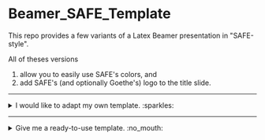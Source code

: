 # Beamer_SAFE_Template

This repo provides a few variants of a Latex Beamer presentation in "SAFE-style". 

All of theses versions

1) allow you to easily use SAFE's colors, and
2) add SAFE's (and optionally Goethe's) logo to the title slide. 

---

<details>
  <summary> I would like to adapt my own template. :sparkles: </summary>
  <br>

<details>
<summary>My template has a sty file/I want to use a sty file.</summary>
<br>
Take a look at the folder "Addon_YourTemplate". 

The folder "styles" contains a simple sty file, which you can either use directly or add the respective lines of code to your current sty file. :smirk:

</details>

<details>
<summary>I want the simplest possible code without sty files. </summary>
<br> 
The folder "MinimumExample" is for you! :innocent:
</details>
</details>

----

<details>
<summary>Give me a ready-to-use template. :no_mouth: </summary>
<br>
Check out "MyTemplate". As the name indicates, this is a (streamlined) version of the template I like to use - I hope you will, too! :heart_eyes:
</details>

